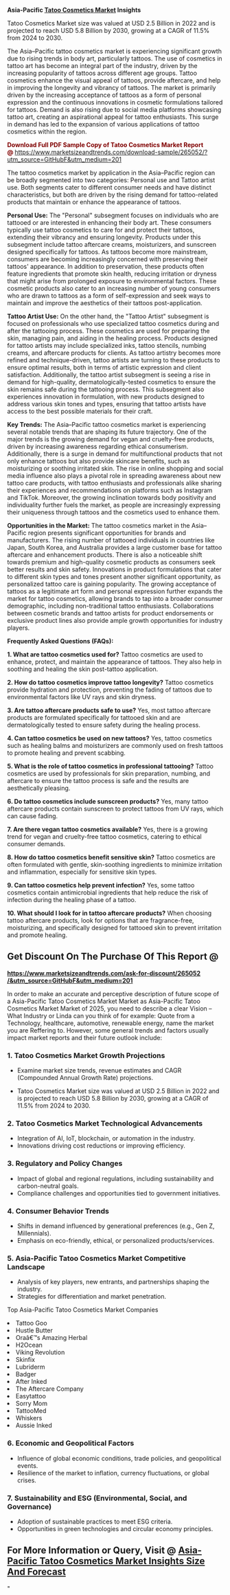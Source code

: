 <p><strong>Asia-Pacific&nbsp;<a href=""https://www.marketsizeandtrends.com/download-sample/265052/&amp;utm_source=GitHubF&amp;utm_medium=201"">Tatoo Cosmetics Market</a> Insights</strong></p><p>Tatoo Cosmetics Market size was valued at USD 2.5 Billion in 2022 and is projected to reach USD 5.8 Billion by 2030, growing at a CAGR of 11.5% from 2024 to 2030.</p><p><p>The Asia–Pacific tattoo cosmetics market is experiencing significant growth due to rising trends in body art, particularly tattoos. The use of cosmetics in tattoo art has become an integral part of the industry, driven by the increasing popularity of tattoos across different age groups. Tattoo cosmetics enhance the visual appeal of tattoos, provide aftercare, and help in improving the longevity and vibrancy of tattoos. The market is primarily driven by the increasing acceptance of tattoos as a form of personal expression and the continuous innovations in cosmetic formulations tailored for tattoos. Demand is also rising due to social media platforms showcasing tattoo art, creating an aspirational appeal for tattoo enthusiasts. This surge in demand has led to the expansion of various applications of tattoo cosmetics within the region. <p><strong><span style="color: #800000;">Download Full PDF Sample Copy of Tatoo Cosmetics Market Report @</span>&nbsp;</strong><a href="https://www.marketsizeandtrends.com/download-sample/265052/?utm_source=GitHubF&amp;utm_medium=201" target="_blank">https://www.marketsizeandtrends.com/download-sample/265052/?utm_source=GitHubF&amp;utm_medium=201</a></p></p><p>The tattoo cosmetics market by application in the Asia–Pacific region can be broadly segmented into two categories: Personal use and Tattoo artist use. Both segments cater to different consumer needs and have distinct characteristics, but both are driven by the rising demand for tattoo-related products that maintain or enhance the appearance of tattoos. <p><b>Personal Use:</b> The "Personal" subsegment focuses on individuals who are tattooed or are interested in enhancing their body art. These consumers typically use tattoo cosmetics to care for and protect their tattoos, extending their vibrancy and ensuring longevity. Products under this subsegment include tattoo aftercare creams, moisturizers, and sunscreen designed specifically for tattoos. As tattoos become more mainstream, consumers are becoming increasingly concerned with preserving their tattoos' appearance. In addition to preservation, these products often feature ingredients that promote skin health, reducing irritation or dryness that might arise from prolonged exposure to environmental factors. These cosmetic products also cater to an increasing number of young consumers who are drawn to tattoos as a form of self-expression and seek ways to maintain and improve the aesthetics of their tattoos post-application. <p><b>Tattoo Artist Use:</b> On the other hand, the "Tattoo Artist" subsegment is focused on professionals who use specialized tattoo cosmetics during and after the tattooing process. These cosmetics are used for preparing the skin, managing pain, and aiding in the healing process. Products designed for tattoo artists may include specialized inks, tattoo stencils, numbing creams, and aftercare products for clients. As tattoo artistry becomes more refined and technique-driven, tattoo artists are turning to these products to ensure optimal results, both in terms of artistic expression and client satisfaction. Additionally, the tattoo artist subsegment is seeing a rise in demand for high-quality, dermatologically-tested cosmetics to ensure the skin remains safe during the tattooing process. This subsegment also experiences innovation in formulation, with new products designed to address various skin tones and types, ensuring that tattoo artists have access to the best possible materials for their craft.<p><b>Key Trends:</b> The Asia–Pacific tattoo cosmetics market is experiencing several notable trends that are shaping its future trajectory. One of the major trends is the growing demand for vegan and cruelty-free products, driven by increasing awareness regarding ethical consumerism. Additionally, there is a surge in demand for multifunctional products that not only enhance tattoos but also provide skincare benefits, such as moisturizing or soothing irritated skin. The rise in online shopping and social media influence also plays a pivotal role in spreading awareness about new tattoo care products, with tattoo enthusiasts and professionals alike sharing their experiences and recommendations on platforms such as Instagram and TikTok. Moreover, the growing inclination towards body positivity and individuality further fuels the market, as people are increasingly expressing their uniqueness through tattoos and the cosmetics used to enhance them.<p><b>Opportunities in the Market:</b> The tattoo cosmetics market in the Asia–Pacific region presents significant opportunities for brands and manufacturers. The rising number of tattooed individuals in countries like Japan, South Korea, and Australia provides a large customer base for tattoo aftercare and enhancement products. There is also a noticeable shift towards premium and high-quality cosmetic products as consumers seek better results and skin safety. Innovations in product formulations that cater to different skin types and tones present another significant opportunity, as personalized tattoo care is gaining popularity. The growing acceptance of tattoos as a legitimate art form and personal expression further expands the market for tattoo cosmetics, allowing brands to tap into a broader consumer demographic, including non-traditional tattoo enthusiasts. Collaborations between cosmetic brands and tattoo artists for product endorsements or exclusive product lines also provide ample growth opportunities for industry players.<p><b>Frequently Asked Questions (FAQs):</b><p><b>1. What are tattoo cosmetics used for?</b> Tattoo cosmetics are used to enhance, protect, and maintain the appearance of tattoos. They also help in soothing and healing the skin post-tattoo application.<p><b>2. How do tattoo cosmetics improve tattoo longevity?</b> Tattoo cosmetics provide hydration and protection, preventing the fading of tattoos due to environmental factors like UV rays and skin dryness.<p><b>3. Are tattoo aftercare products safe to use?</b> Yes, most tattoo aftercare products are formulated specifically for tattooed skin and are dermatologically tested to ensure safety during the healing process.<p><b>4. Can tattoo cosmetics be used on new tattoos?</b> Yes, tattoo cosmetics such as healing balms and moisturizers are commonly used on fresh tattoos to promote healing and prevent scabbing.<p><b>5. What is the role of tattoo cosmetics in professional tattooing?</b> Tattoo cosmetics are used by professionals for skin preparation, numbing, and aftercare to ensure the tattoo process is safe and the results are aesthetically pleasing.<p><b>6. Do tattoo cosmetics include sunscreen products?</b> Yes, many tattoo aftercare products contain sunscreen to protect tattoos from UV rays, which can cause fading.<p><b>7. Are there vegan tattoo cosmetics available?</b> Yes, there is a growing trend for vegan and cruelty-free tattoo cosmetics, catering to ethical consumer demands.<p><b>8. How do tattoo cosmetics benefit sensitive skin?</b> Tattoo cosmetics are often formulated with gentle, skin-soothing ingredients to minimize irritation and inflammation, especially for sensitive skin types.<p><b>9. Can tattoo cosmetics help prevent infection?</b> Yes, some tattoo cosmetics contain antimicrobial ingredients that help reduce the risk of infection during the healing phase of a tattoo.<p><b>10. What should I look for in tattoo aftercare products?</b> When choosing tattoo aftercare products, look for options that are fragrance-free, moisturizing, and specifically designed for tattooed skin to prevent irritation and promote healing.</p><h2><strong>Get Discount On The Purchase Of This Report @&nbsp;</strong></h2><p><strong><a href=""https://www.marketsizeandtrends.com/ask-for-discount/265052/&amp;utm_source=GitHubF&amp;utm_medium=201"" target=""_blank"">https://www.marketsizeandtrends.com/ask-for-discount/265052<br />/&amp;utm_source=GitHubF&amp;utm_medium=201</a></strong></p><p>In order to make an accurate and perceptive description of future scope of a Asia-Pacific&nbsp;Tatoo Cosmetics Market Market as Asia-Pacific&nbsp;Tatoo Cosmetics Market Market of 2025, you need to describe a clear Vision &ndash; What Industry or Linda can you think of for example: Quote from a Technology, healthcare, automotive, renewable energy, name the market you are Reffering to. However, some general trends and factors usually impact market reports and their future outlook include:</p><h3>1.&nbsp;<strong>Tatoo Cosmetics Market Growth Projections</strong></h3><ul><li>Examine market size trends, revenue estimates and CAGR (Compounded Annual Growth Rate) projections.</li><li><p>Tatoo Cosmetics Market size was valued at USD 2.5 Billion in 2022 and is projected to reach USD 5.8 Billion by 2030, growing at a CAGR of 11.5% from 2024 to 2030.</p></li></ul><h3>2.&nbsp;<strong>Tatoo Cosmetics Market Technological Advancements</strong></h3><ul><li>Integration of AI, IoT, blockchain, or automation in the industry.</li><li>Innovations driving cost reductions or improving efficiency.</li></ul><h3>3.&nbsp;<strong>Regulatory and Policy Changes</strong></h3><ul><li>Impact of global and regional regulations, including sustainability and carbon-neutral goals.</li><li>Compliance challenges and opportunities tied to government initiatives.</li></ul><h3>4.&nbsp;<strong>Consumer Behavior Trends</strong></h3><ul><li>Shifts in demand influenced by generational preferences (e.g., Gen Z, Millennials).</li><li>Emphasis on eco-friendly, ethical, or personalized products/services.</li></ul><h3>5.&nbsp;<strong>Asia-Pacific Tatoo Cosmetics Market Competitive Landscape</strong></h3><ul><li>Analysis of key players, new entrants, and partnerships shaping the industry.</li><li>Strategies for differentiation and market penetration.</li></ul><p data-pm-slice=""1 1 []"">Top Asia-Pacific Tatoo Cosmetics Market Companies</p><div data-test-id=""""><p><li>Tattoo Goo</li><li> Hustle Butter</li><li> Oraâ€™s Amazing Herbal</li><li> H2Ocean</li><li> Viking Revolution</li><li> Skinfix</li><li> Lubriderm</li><li> Badger</li><li> After Inked</li><li> The Aftercare Company</li><li> Easytattoo</li><li> Sorry Mom</li><li> TattooMed</li><li> Whiskers</li><li> Aussie Inked</li></p></div><h3>6.&nbsp;<strong>Economic and Geopolitical Factors</strong></h3><ul><li>Influence of global economic conditions, trade policies, and geopolitical events.</li><li>Resilience of the market to inflation, currency fluctuations, or global crises.</li></ul><h3>7.&nbsp;<strong>Sustainability and ESG (Environmental, Social, and Governance)</strong></h3><ul><li>Adoption of sustainable practices to meet ESG criteria.</li><li>Opportunities in green technologies and circular economy principles.</li></ul><h2><strong>For More Information or Query, Visit @&nbsp;</strong><a href=""https://www.verifiedmarketreports.com/product/tatoo-cosmetics-market/"" target=""_blank"">Asia-Pacific Tatoo Cosmetics Market Insights Size And Forecast</a></h2>"
